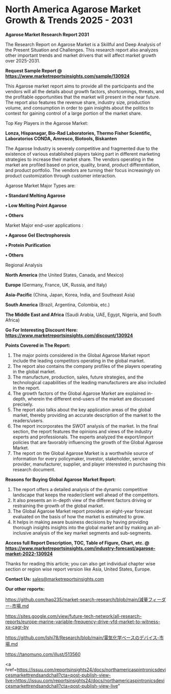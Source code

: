 # North America Agarose Market Growth & Trends 2025 - 2031

<strong>Agarose Market Research Report 2031</strong>

The Research Report on Agarose Market is a Skillful and Deep Analysis of the Present Situation and Challenges. This research report also analyzes other important trends and market drivers that will affect market growth over 2025-2031.

<strong>Request Sample Report @ <a href=https://www.marketreportsinsights.com/sample/130924>https://www.marketreportsinsights.com/sample/130924</a></strong>

This Agarose market report aims to provide all the participants and the vendors will all the details about growth factors, shortcomings, threats, and the profitable opportunities that the market will present in the near future. The report also features the revenue share, industry size, production volume, and consumption in order to gain insights about the politics to contest for gaining control of a large portion of the market share.

Top Key Players in the Agarose Market:

<strong>Lonza, Hispanagar, Bio-Rad Laboratories, Thermo Fisher Scientific, Laboratorios CONDA, Amresco, Biotools, Biskanten</strong>

The Agarose Industry is severely competitive and fragmented due to the existence of various established players taking part in different marketing strategies to increase their market share. The vendors operating in the market are profiled based on price, quality, brand, product differentiation, and product portfolio. The vendors are turning their focus increasingly on product customization through customer interaction.

Agarose Market Major Types are:

<strong>• Standard Melting Agarose

• Low Melting Point Agarose

• Others</strong>

Market Major end-user applications :

<strong>• Agarose Gel Electrophoresis

• Protein Purification

• Others</strong>

Regional Analysis

</u><strong><b>North America</b></strong> (the United States, Canada, and Mexico)

<strong><b>Europe </b></strong>(Germany, France, UK, Russia, and Italy)

<strong><b>Asia-Pacific</b></strong> (China, Japan, Korea, India, and Southeast Asia)

<strong><b>South America</b></strong> (Brazil, Argentina, Colombia, etc.)

<strong><b>The Middle East and Africa</b></strong> (Saudi Arabia, UAE, Egypt, Nigeria, and South Africa)

<strong>Go For Interesting Discount Here: <a href=https://www.marketreportsinsights.com/discount/130924>https://www.marketreportsinsights.com/discount/130924</a></strong>

<strong>Points Covered in The Report:</strong>
<ol>
  <li>The major points considered in the Global Agarose Market report include the leading competitors operating in the global market.</li>
  <li>The report also contains the company profiles of the players operating in the global market.</li>
  <li>The manufacture, production, sales, future strategies, and the technological capabilities of the leading manufacturers are also included in the report.</li>
  <li>The growth factors of the Global Agarose Market are explained in-depth, wherein the different end-users of the market are discussed precisely.</li>
  <li>The report also talks about the key application areas of the global market, thereby providing an accurate description of the market to the readers/users.</li>
  <li>The report incorporates the SWOT analysis of the market. In the final section, the report features the opinions and views of the industry experts and professionals. The experts analyzed the export/import policies that are favorably influencing the growth of the Global Agarose Market.</li>
  <li>The report on the Global Agarose Market is a worthwhile source of information for every policymaker, investor, stakeholder, service provider, manufacturer, supplier, and player interested in purchasing this research document.</li>
</ol>
<strong>Reasons for Buying Global Agarose Market Report:</strong>

<ol>
  <li>The report offers a detailed analysis of the dynamic competitive landscape that keeps the reader/client well ahead of the competitors.</li>
  <li>It also presents an in-depth view of the different factors driving or restraining the growth of the global market.</li>
  <li>The Global Agarose Market report provides an eight-year forecast evaluated on the basis of how the market is estimated to grow.</li>
  <li>It helps in making aware business decisions by having providing thorough insights insights into the global market and by making an all-inclusive analysis of the key market segments and sub-segments.</li>
</ol>
<strong>Access full Report Description, TOC, Table of Figure, Chart, etc. @ <a href=https://www.marketreportsinsights.com/industry-forecast/agarose-market-2022-130924>https://www.marketreportsinsights.com/industry-forecast/agarose-market-2022-130924</a></strong>


Thanks for reading this article; you can also get individual chapter wise section or region wise report version like Asia, United States, Europe.

<strong>Contact Us:</strong>
sales@marketreportsinsights.com

<strong>Our other reports:</strong>

<a href=https://github.com/haq235/market-search-research/blob/main/減量フィーダー-市場.md>https://github.com/haq235/market-search-research/blob/main/減量フィーダー-市場.md</a>

<a href=https://sites.google.com/view/future-tech-network/all-research-reports/europe-marine-variable-frequency-drive-vfd-market-to-witness-xx-cagr-by>https://sites.google.com/view/future-tech-network/all-research-reports/europe-marine-variable-frequency-drive-vfd-market-to-witness-xx-cagr-by</a>

<a href=https://github.com/Ishi78/Research/blob/main/電気化学ベースのデバイス-市場.md>https://github.com/Ishi78/Research/blob/main/電気化学ベースのデバイス-市場.md</a>

<a href=https://tanomuno.com/illust/513560>https://tanomuno.com/illust/513560</a>

<a href=https://issuu.com/reportsinsights24/docs/northamericaspintronicsdevicesmarkettrendsandchall?cta=post-publish-view-live>https://issuu.com/reportsinsights24/docs/northamericaspintronicsdevicesmarkettrendsandchall?cta=post-publish-view-live</a>"
